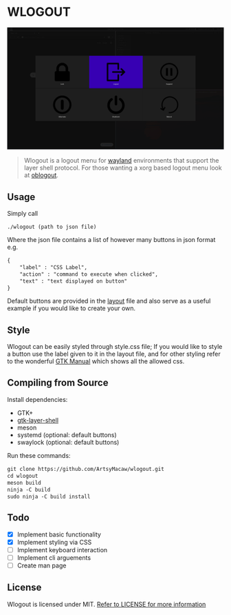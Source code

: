 # WLOGOUT
![Example](example.png)
> Wlogout is a logout menu for [wayland](https://wayland.freedesktop.org/) environments that support the layer shell
> protocol. For those wanting a xorg based logout menu look at [oblogout](https://launchpad.net/oblogout).
## Usage 
Simply call
```
./wlogout (path to json file)
```
Where the json file contains a list of however many buttons in json format e.g.
```
{
    "label" : "CSS Label",
    "action" : "command to execute when clicked",
    "text" : "text displayed on button"
}
```
Default buttons are provided in the [layout](layout) file and also serve as a useful example if you would like to create your own.
## Style
Wlogout can be easily styled through style.css file; If you would like to style a button use the label given to it in the layout file, and for other styling refer to the wonderful [GTK Manual](https://developer.gnome.org/gtk3/stable/chap-css-properties.html) which shows all the allowed css.
## Compiling from Source
Install dependencies:
* GTK+  
* [gtk-layer-shell](https://github.com/wmww/gtk-layer-shell) 
* meson
* systemd (optional: default buttons)
* swaylock (optional: default buttons)

Run these commands:
```
git clone https://github.com/ArtsyMacaw/wlogout.git
cd wlogout
meson build
ninja -C build
sudo ninja -C build install
```
## Todo
- [X] Implement basic functionality
- [X] Implement styling via CSS
- [ ] Implement keyboard interaction
- [ ] Implement cli arguements
- [ ] Create man page
## License
Wlogout is licensed under MIT. [Refer to LICENSE for more information](LICENSE)

